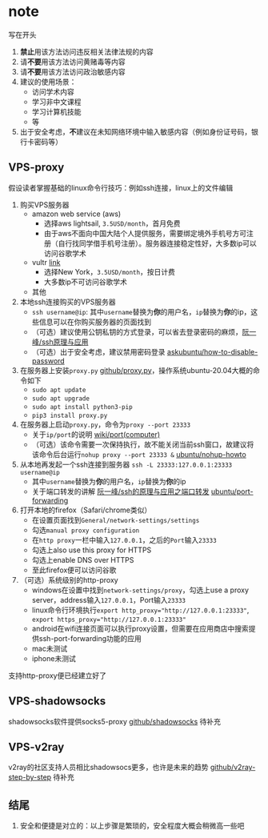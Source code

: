 # note

写在开头

1. **禁止**用该方法访问违反相关法律法规的内容
2. 请**不要**用该方法访问黄赌毒等内容
3. 请**不要**用该方法访问政治敏感内容
4. 建议的使用场景：
   * 访问学术内容
   * 学习非中文课程
   * 学习计算机技能
   * 等
5. 出于安全考虑，**不**建议在未知网络环境中输入敏感内容（例如身份证号码，银行卡密码等）

## VPS-proxy

假设读者掌握基础的linux命令行技巧：例如ssh连接，linux上的文件编辑

1. 购买VPS服务器
   * amazon web service (aws)
     * 选择aws lightsail, `3.5USD/month`，首月免费
     * 由于aws不面向中国大陆个人提供服务，需要绑定境外手机号方可注册（自行找同学借手机号注册）。服务器连接稳定性好，大多数ip可以访问谷歌学术
   * vultr [link](https://www.vultr.com/)
     * 选择New York，`3.5USD/month`，按日计费
     * 大多数ip不可访问谷歌学术
   * 其他
2. 本地ssh连接购买的VPS服务器
   * `ssh username@ip`: 其中`username`替换为**你**的用户名，`ip`替换为**你**的ip，这些信息可以在你购买服务器的页面找到
   * （可选）建议使用公钥私钥的方式登录，可以省去登录密码的麻烦，[阮一峰/ssh原理与应用](https://www.ruanyifeng.com/blog/2011/12/ssh_remote_login.html)
   * （可选）出于安全考虑，建议禁用密码登录 [askubuntu/how-to-disable-password](https://askubuntu.com/questions/435615/disable-password-authentication-in-ssh)
3. 在服务器上安装`proxy.py` [github/proxy.py](https://github.com/abhinavsingh/proxy.py)，操作系统ubuntu-20.04大概的命令如下
   * `sudo apt update`
   * `sudo apt upgrade`
   * `sudo apt install python3-pip`
   * `pip3 install proxy.py`
4. 在服务器上启动`proxy.py`，命令为`proxy --port 23333`
   * 关于`ip/port`的说明 [wiki/port(computer)](https://en.wikipedia.org/wiki/Port_(computer_networking))
   * （可选）该命令需要一次保持执行，故不能关闭当前ssh窗口，故建议将该命令后台运行`nohup proxy --port 23333 &` [ubuntu/nohup-howto](http://manpages.ubuntu.com/manpages/bionic/man1/nohup.1.html)
5. 从本地再发起一个ssh连接到服务器 `ssh -L 23333:127.0.0.1:23333 username@ip`
   * 其中`username`替换为**你**的用户名，`ip`替换为**你**的ip
   * 关于端口转发的讲解 [阮一峰/ssh的原理与应用之端口转发](https://www.ruanyifeng.com/blog/2011/12/ssh_port_forwarding.html) [ubuntu/port-forwarding](https://help.ubuntu.com/community/SSH/OpenSSH/PortForwarding)
6. 打开本地的firefox（Safari/chrome类似）
   * 在设置页面找到`General/network-settings/settings`
   * 勾选`manual proxy configuration`
   * 在`http proxy`一栏中输入`127.0.0.1`，之后的`Port`输入`23333`
   * 勾选上also use this proxy for HTTPS
   * 勾选上enable DNS over HTTPS
   * 至此firefox便可以访问谷歌
7. （可选）系统级别的http-proxy
   * windows在设置中找到`network-settings/proxy`，勾选上use a proxy server，address输入`127.0.0.1`，Port输入`23333`
   * linux命令行环境执行`export http_proxy="http://127.0.0.1:23333"`, `export https_proxy="http://127.0.0.1:23333"`
   * android在wifi连接页面可以执行proxy设置，但需要在应用商店中搜索提供ssh-port-forwarding功能的应用
   * mac未测试
   * iphone未测试

支持http-proxy便已经建立好了

## VPS-shadowsocks

shadowsocks软件提供socks5-proxy [github/shadowsocks](https://github.com/shadowsocks/shadowsocks/tree/master) 待补充

## VPS-v2ray

v2ray的社区支持人员相比shadowsocs更多，也许是未来的趋势 [github/v2ray-step-by-step](https://github.com/v2fly/v2ray-step-by-step) 待补充

## 结尾

1. 安全和便捷是对立的：以上步骤是繁琐的，安全程度大概会稍微高一些吧
